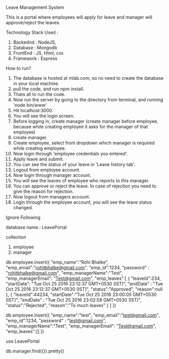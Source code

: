 Leave Management System

This is a portal where employees will apply for leave and manager will approve/reject the leaves.

Technology Stack Used :
1) Backednd : NodeJS,
2) Database : Mongodb
3) FrontEnd : JS, Html, css
4) Framework : Express


How to run?
1) The database is hosted at mlab.com, so no need to create the database in your local machine.
2) pull the code, and run npm install.
3) Thats all to run the code.
4) Now run the server by going to the directory from terminal, and running 'node bin/www'
5) Hit localhost:3000.
6) You will see the login screen.
7) Before logging in, create manager (create manager before employee, because while creating employee it asks for the manager of that employee)
8) create manager.
9) Create employee, select from dropdown which manager is required while creating employee.
10) Now login through 'employee credentials you entered'.
11) Apply leave and submit.
12) You can see the status of your leave in 'Leave history tab'.
13) Logout from employee account.
14) Now login through manager account.
15) You will see the leaves of employee who reports to this manager.
16) You can approve or reject the leave. In case of rejection you need to give the reason for rejection.
17) Now logout from managers account.
18) Login through the employee account, you will see the leave status changed.
















Ignore Following

database name : LeavePortal

collection
1) employee
2) manager



db.employee.insert({
                      "emp_name":"Rohi Bhalke",
                      "emp_email":"rohitbhalke@gmail.com",
                      "emp_id":1234,
                      "password" : "rohitbhalke@gmail.com",
                      "emp_managerName":"Test",
                      "emp_managerEmail": "Test@gmail.com",
                   "emp_leaves":[
                         {
                            "leaveId":234,
                            "startDate": "Tue Oct 25 2016 23:12:37 GMT+0530 (IST)",
                            "endDate" : "Tue Oct 25 2016 23:12:37 GMT+0530 (IST)",
                            "status":"Approved",
                            "reason":null
                         },
                         {
                            "leaveId":44234,
                            "startDate":"Tue Oct 25 2016 23:00:05 GMT+0530 (IST)",
                             "endDate" : "Tue Oct 25 2016 23:02:58 GMT+0530 (IST)",
                            "status":"Rejected",
                            "reason":"To much leaves"
                         }
                      ]
                   })



db.employee.insert({
                      "emp_name":"test",
                      "emp_email":"test@gmail.com",
                      "emp_id":1234,
                      "password" : "test@gmail.com",
                      "emp_managerName":"Test",
                      "emp_managerEmail": "Test@gmail.com",
                   "emp_leaves":[]
                   })




use LeavePortal

db.manager.find({}).pretty()
